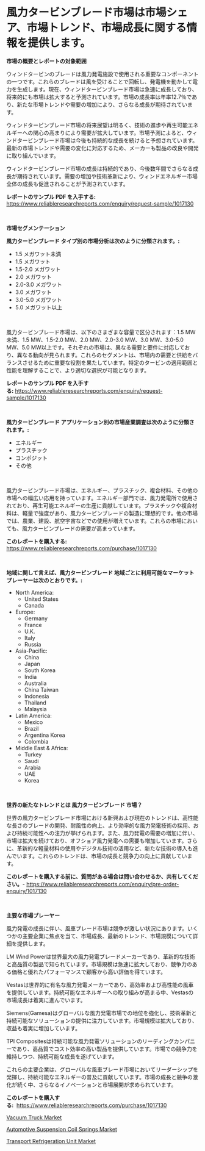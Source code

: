 <p><h1>風力タービンブレード市場は市場シェア、市場トレンド、市場成長に関する情報を提供します。</h1></p><p><strong>市場の概要とレポートの対象範囲</strong></p>
<p><p>ウィンドタービンのブレードは風力発電施設で使用される重要なコンポーネントの一つです。これらのブレードは風を受けることで回転し、発電機を動かして電力を生成します。現在、ウィンドタービンブレード市場は急速に成長しており、将来的にも市場は拡大すると予測されています。市場の成長率は年率12.7％であり、新たな市場トレンドや需要の増加により、さらなる成長が期待されています。</p><p>ウィンドタービンブレード市場の将来展望は明るく、技術の進歩や再生可能エネルギーへの関心の高まりにより需要が拡大しています。市場予測によると、ウィンドタービンブレード市場は今後も持続的な成長を続けると予想されています。最新の市場トレンドや需要の変化に対応するため、メーカーも製品の改良や開発に取り組んでいます。</p><p>ウィンドタービンブレード市場の成長は持続的であり、今後数年間でさらなる成長が期待されています。需要の増加や技術革新により、ウィンドエネルギー市場全体の成長も促進されることが予測されています。</p></p>
<p><strong>レポートのサンプル PDF を入手する:</strong> <a href="https://www.reliableresearchreports.com/enquiry/request-sample/1017130">https://www.reliableresearchreports.com/enquiry/request-sample/1017130</a></p>
<p>&nbsp;</p>
<p><strong>市場セグメンテーション</strong></p>
<p><strong>風力タービンブレード タイプ別の市場分析は次のように分類されます。:</strong></p>
<p><ul><li>1.5 メガワット未満</li><li>1.5 メガワット</li><li>1.5-2.0 メガワット</li><li>2.0 メガワット</li><li>2.0-3.0 メガワット</li><li>3.0 メガワット</li><li>3.0-5.0 メガワット</li><li>5.0 メガワット以上</li></ul></p>
<p>&nbsp;</p>
<p><p>風力タービンブレード市場は、以下のさまざまな容量で区分されます：1.5 MW未満、1.5 MW、1.5-2.0 MW、2.0 MW、2.0-3.0 MW、3.0 MW、3.0-5.0 MW、5.0 MW以上です。それぞれの市場は、異なる需要と要件に対応しており、異なる動向が見られます。これらのセグメントは、市場内の需要と供給をバランスさせるために重要な役割を果たしています。特定のタービンの適用範囲と性能を理解することで、より適切な選択が可能となります。</p></p>
<p><strong>レポートのサンプル PDF を入手する:</strong>&nbsp;<a href="https://www.reliableresearchreports.com/enquiry/request-sample/1017130">https://www.reliableresearchreports.com/enquiry/request-sample/1017130</a></p>
<p>&nbsp;</p>
<p><strong> 風力タービンブレード アプリケーション別の市場産業調査は次のように分類されます。:</strong></p>
<p><ul><li>エネルギー</li><li>プラスチック</li><li>コンポジット</li><li>その他</li></ul></p>
<p>&nbsp;</p>
<p><p>風力タービンブレード市場は、エネルギー、プラスチック、複合材料、その他の市場への幅広い応用を持っています。エネルギー部門では、風力発電所で使用されており、再生可能エネルギーの生産に貢献しています。プラスチックや複合材料は、軽量で強度があり、風力タービンブレードの製造に理想的です。他の市場では、農業、建設、航空宇宙などでの使用が増えています。これらの市場においても、風力タービンブレードの需要が高まっています。</p></p>
<p><strong>このレポートを購入する:</strong>&nbsp; <a href="https://www.reliableresearchreports.com/purchase/1017130">https://www.reliableresearchreports.com/purchase/1017130</a></p>
<p>&nbsp;</p>
<p><strong>地域に関して言えば、風力タービンブレード 地域ごとに利用可能なマーケットプレーヤーは次のとおりです。:</strong></p>
<p><ul>
    <li>
        North America:
        <ul>
            <li>United States</li>
            <li>Canada</li>
        </ul>
    </li>
    <li>
        Europe:
        <ul>
            <li>Germany</li>
            <li>France</li>
            <li>U.K.</li>
            <li>Italy</li>
            <li>Russia</li>
        </ul>
    </li>
    <li>
        Asia-Pacific:
        <ul>
            <li>China</li>
            <li>Japan</li>
            <li>South Korea</li>
            <li>India</li>
            <li>Australia</li>
            <li>China Taiwan</li>
            <li>Indonesia</li>
            <li>Thailand</li>
            <li>Malaysia</li>
        </ul>
    </li>
    <li>
        Latin America:
        <ul>
            <li>Mexico</li>
            <li>Brazil</li>
            <li>Argentina Korea</li>
            <li>Colombia</li>
        </ul>
    </li>
    <li>
        Middle East & Africa:
        <ul>
            <li>Turkey</li>
            <li>Saudi</li>
            <li>Arabia</li>
            <li>UAE</li>
            <li>Korea</li>
        </ul>
    </li>
    </ul></p>
<p>&nbsp;</p>
<p><strong>世界の新たなトレンドとは 風力タービンブレード 市場？</strong></p>
<p><p>世界の風力タービンブレード市場における新興および現在のトレンドは、高性能な長さのブレードの開発、耐風性の向上、より効率的な風力発電技術の採用、および持続可能性への注力が挙げられます。また、風力発電の需要の増加に伴い、市場は拡大を続けており、オフショア風力発電への需要も増加しています。さらに、革新的な軽量材料の使用やデジタル技術の活用など、新たな技術の導入も進んでいます。これらのトレンドは、市場の成長と競争力の向上に貢献しています。 </p></p>
<p><strong>このレポートを購入する前に、質問がある場合は問い合わせるか、共有してください。</strong>- <a href="https://www.reliableresearchreports.com/enquiry/pre-order-enquiry/1017130">https://www.reliableresearchreports.com/enquiry/pre-order-enquiry/1017130</a></p>
<p>&nbsp;</p>
<p><strong>主要な市場プレーヤー</strong></p>
<p><p>風力発電の成長に伴い、風車ブレード市場は競争が激しい状況にあります。いくつかの主要企業に焦点を当て、市場成長、最新のトレンド、市場規模について詳細を提供します。</p><p>LM Wind Powerは世界最大の風力発電ブレードメーカーであり、革新的な技術と高品質の製品で知られています。市場規模は急速に拡大しており、競争力のある価格と優れたパフォーマンスで顧客から高い評価を得ています。</p><p>Vestasは世界的に有名な風力発電メーカーであり、高効率および高性能の風車を提供しています。持続可能なエネルギーへの取り組みが高まる中、Vestasの市場成長は着実に進んでいます。</p><p>Siemens(Gamesa)はグローバルな風力発電市場での地位を強化し、技術革新と持続可能なソリューションの提供に注力しています。市場規模は拡大しており、収益も着実に増加しています。</p><p>TPI Compositesは持続可能な風力発電ソリューションのリーディングカンパニーであり、高品質でコスト効率の高い製品を提供しています。市場での競争力を維持しつつ、持続可能な成長を遂げています。</p><p>これらの主要企業は、グローバルな風車ブレード市場においてリーダーシップを発揮し、持続可能なエネルギーの普及に貢献しています。市場の成長と競争の激化が続く中、さらなるイノベーションと市場展開が求められています。</p></p>
<p><strong>このレポートを購入する:</strong>&nbsp;&nbsp;<a href="https://www.reliableresearchreports.com/purchase/1017130">https://www.reliableresearchreports.com/purchase/1017130</a></p>
<p><p><a href="https://github.com/luckyshygirl/Market-Research-Report-List-3/blob/main/vacuum-truck-market.md">Vacuum Truck Market</a></p><p><a href="https://github.com/arionmp/Market-Research-Report-List-2/blob/main/automotive-suspension-coil-springs-market.md">Automotive Suspension Coil Springs Market</a></p><p><a href="https://github.com/markusgodoy/Market-Research-Report-List-2/blob/main/transport-refrigeration-unit-market.md">Transport Refrigeration Unit Market</a></p></p>